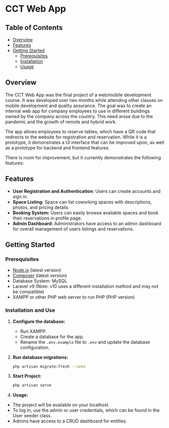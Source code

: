 # CCT Web App



## Table of Contents

- [Overview](#overview)
- [Features](#features)
- [Getting Started](#getting-started)
  - [Prerequisites](#prerequisites)
  - [Installation](#installation)
  - [Usage](#usage)

## Overview

The CCT Web App was the final project of a web/mobile development course. It was developed over two months while attending other classes on mobile development and quality assurance. The goal was to create an internal web app for company employees to use in different buildings owned by the company across the country. This need arose due to the pandemic and the growth of remote and hybrid work.

The app allows employees to reserve tables, which have a QR code that redirects to the website for registration and reservation. While it is a prototype, it demonstrates a UI interface that can be improved upon, as well as a prototype for backend and frontend features.

There is room for improvement, but it currently demonstrates the following features:

## Features

- **User Registration and Authentication:** Users can create accounts and sign in.
- **Space Listing:** Space can list coworking spaces with descriptions, photos, and pricing details
- **Booking System:** Users can easily browse available spaces and book their reservations in profile page.
- **Admin Dashboard:** Administrators have access to an admin dashboard for overall management of users listings and reservations.

## Getting Started

### Prerequisites

- [Node.js](https://nodejs.org/) (latest version)
- [Composer](https://getcomposer.org/) (latest version)
- Database System: MySQL
- Laravel v9 (Note: v10 uses a different installation method and may not be compatible)
- XAMPP or other PHP web server to run PHP (PHP version)

### Installation and Use

1. **Configure the database:**
   - Run XAMPP.
   - Create a database for the app.
   - Rename the `.env.example` file to `.env` and update the database configuration.

2. **Run database migrations:**
   ```bash
   php artisan migrate:fresh --seed

3.  **Start Project:**
    ```bash
    php artisan serve

4.  **Usage:**
    
-  The project will be available on your localhost.
- To log in, use the admin or user credentials, which can be found in the User seeder class.
- Admins have access to a CRUD dashboard for entities.

